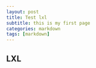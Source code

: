 ```yaml
---
layout: post
title: Test lxl
subtitle: this is my first page
categories: markdown
tags: [markdown]
---
```


## LXL
